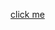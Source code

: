 [click me](https://0xc0de6502.github.io/electroniq/?dfs&disk0=https://raw.githubusercontent.com/rasto68/electron-sound-test/main/soundtest.ssd&CHAIN"SOUNDS")
